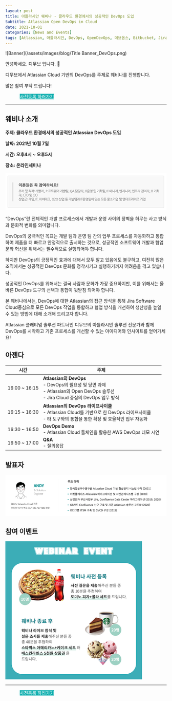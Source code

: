```yaml
---
layout: post
title: 아틀라시안 웨비나 - 클라우드 환경에서의 성공적인 DevOps 도입
Subtitle: Atlassian Open DevOps in Cloud
date: 2021-10-01
categories: [News and Events]
tags: [Atlassian, 아틀라시안, DevOps, OpenDevOps, 데브옵스, Bitbucket, Jira, Confluence, Opsgenie, CICD, 빌드배포, 애자일, Agile]
---
```



![Banner](/assets/images/blog/Title Banner_DevOps.png)

안녕하세요. 디무브 입니다. 🎈 

디무브에서 Atlassian Cloud 기반의 DevOps를 주제로 웨비나를 진행합니다. 

많은 참여 부탁 드립니다! 

<div class="btn_main_more mt40 mb_t_c" style="margin-left: 45px;">
      <a href="https://talkit.tv/Event/2657" style="background-color: #15B1B1; color:white;">사전등록 하러가기</a>
		    </div>
        
---

## 웨비나 소개

**주제: 클라우드 환경에서의 성공적인 Atlassian DevOps 도입**

**날짜: 2021년 10월 7일**

**시간: 오후4시 ~ 오후5시** 

**장소: 온라인세미나**

![Target Customer](/assets/images/blog/Target.png)


“DevOps”란 전체적인 개발 프로세스에서 개발과 운영 사이의 장벽을 허무는 사고 방식과 문화적 변화를 의미합니다.

DevOps의 궁극적인 목표는 개발 팀과 운영 팀 간의 업무 프로세스를 자동화하고 통합하여 제품을 더 빠르고 안정적으로 출시하는 것으로, 성공적인 소프트웨어 개발과 협업 문화 혁신을 위해서는 필수적으로 실행되어야 합니다.

하지만 DevOps의 긍정적인 효과에 대해서 모두 알고 있음에도 불구하고, 여전히 많은 조직에서는 성공적인 DevOps 문화를 정착시키고 실행하기까지 어려움을 겪고 있습니다.  

성공적인 DevOps를 위해서는 결국 사람과 문화가 가장 중요하지만, 이를 위해서는 올바른 DevOps 도구의 선택과 통합이 뒷받침 되어야 합니다.

본 웨비나에서는, DevOps에 대한 Atlassian의 접근 방식을 통해 Jira Software Cloud중심으로 모든 DevOps 작업을 통합하고 협업 방식을 개선하여 생산성을 높일 수 있는 방법에 대해 소개해 드리고자 합니다.

Atlassian 플래티넘 솔루션 파트너인 디무브의 아틀라시안 솔루션 전문가와 함께 DevOps를 시작하고 기존 프로세스를 개선할 수 있는 아이디어와 인사이트를 얻어가세요!



## 아젠다
| 시간 | 주제 |
|--|--|
| 16:00 ~ 16:15 | **Atlassian의 DevOps** <br> - DevOps의 필요성 및 당면 과제 <br> - Atlassian의 Open DevOps 솔루션 <br> - Jira Cloud 중심의 DevOps 업무 방식 |
 | 16:15 ~ 16:30 | **Atlassian의 DevOps 라이프사이클** <br> - Atlassian Cloud를 기반으로 한 DevOps 라이프사이클 <br> - 타 도구와의 통합을 통한 확장 및 효율적인 업무 자동화 |
 | 16:30 ~ 16:50 | **DevOps Demo** <br> - Atlassian Cloud 툴체인을 활용한 AWS DevOps 데모 시연 | 
 | 16:50 ~ 17:00 | **Q&A** <br> - 질의응답|
 
 
 
## 발표자  
![Speaker](/assets/images/blog/Speaker.png)


## 참여 이벤트
![Event](/assets/images/blog/Event.png)


---

<div class="btn_main_more mt40 mb_t_c" style="margin-left: 45px;">
      <a href="https://talkit.tv/Event/2657" style="background-color: #15B1B1; color:white;">사전등록 하러가기</a>
		    </div>

